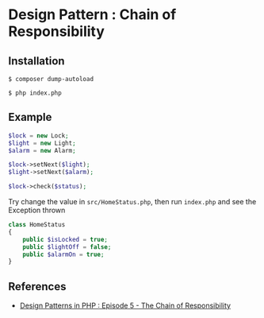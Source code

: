 # Design Pattern : Chain of Responsibility

## Installation

```console
$ composer dump-autoload

$ php index.php
```

## Example

```php
$lock = new Lock;
$light = new Light;
$alarm = new Alarm;

$lock->setNext($light);
$light->setNext($alarm);

$lock->check($status);
```

Try change the value in `src/HomeStatus.php`, then run `index.php` and see the Exception thrown

```php
class HomeStatus
{
    public $isLocked = true;
    public $lightOff = false;
    public $alarmOn = true;
}
```

## References
- [Design Patterns in PHP : Episode 5 - The Chain of Responsibility](https://laracasts.com/series/design-patterns-in-php/episodes/5)
